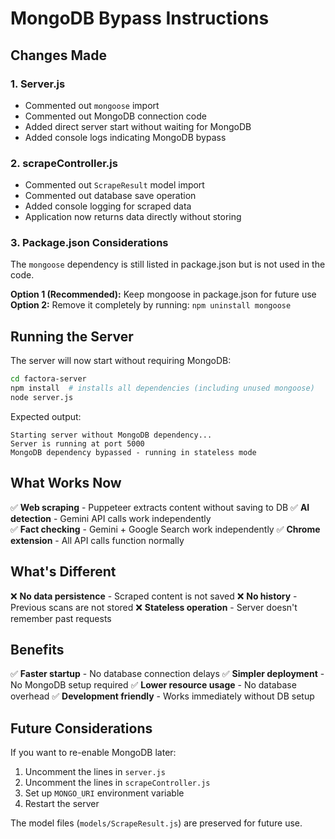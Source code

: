 # MongoDB Bypass Instructions

## Changes Made

### 1. Server.js
- Commented out `mongoose` import
- Commented out MongoDB connection code  
- Added direct server start without waiting for MongoDB
- Added console logs indicating MongoDB bypass

### 2. scrapeController.js
- Commented out `ScrapeResult` model import
- Commented out database save operation
- Added console logging for scraped data
- Application now returns data directly without storing

### 3. Package.json Considerations
The `mongoose` dependency is still listed in package.json but is not used in the code.

**Option 1 (Recommended):** Keep mongoose in package.json for future use
**Option 2:** Remove it completely by running: `npm uninstall mongoose`

## Running the Server

The server will now start without requiring MongoDB:

```bash
cd factora-server
npm install  # installs all dependencies (including unused mongoose)
node server.js
```

Expected output:
```
Starting server without MongoDB dependency...
Server is running at port 5000
MongoDB dependency bypassed - running in stateless mode
```

## What Works Now

✅ **Web scraping** - Puppeteer extracts content without saving to DB
✅ **AI detection** - Gemini API calls work independently  
✅ **Fact checking** - Gemini + Google Search work independently
✅ **Chrome extension** - All API calls function normally

## What's Different

❌ **No data persistence** - Scraped content is not saved
❌ **No history** - Previous scans are not stored
❌ **Stateless operation** - Server doesn't remember past requests

## Benefits

✅ **Faster startup** - No database connection delays
✅ **Simpler deployment** - No MongoDB setup required
✅ **Lower resource usage** - No database overhead
✅ **Development friendly** - Works immediately without DB setup

## Future Considerations

If you want to re-enable MongoDB later:
1. Uncomment the lines in `server.js`
2. Uncomment the lines in `scrapeController.js`  
3. Set up `MONGO_URI` environment variable
4. Restart the server

The model files (`models/ScrapeResult.js`) are preserved for future use.
